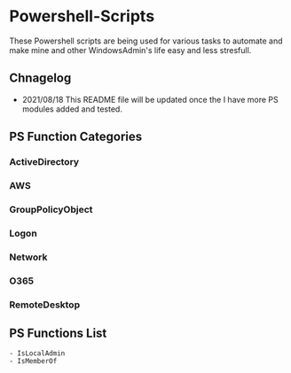 # Powershell-Scripts
These Powershell scripts are being used for various tasks to automate and make mine and other WindowsAdmin's life easy and less stresfull.


## Chnagelog
- 2021/08/18
This README file will be updated once the I have more PS modules added and tested.


## PS Function Categories
### ActiveDirectory
### AWS
### GroupPolicyObject
### Logon
### Network
### O365
### RemoteDesktop

## PS Functions List
    - IsLocalAdmin
    - IsMemberOf
